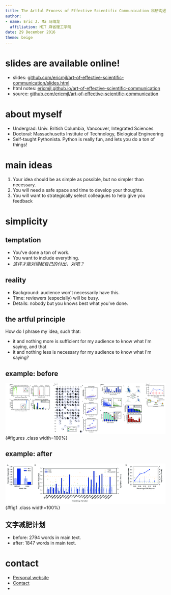 ```yaml
---
title: The Artful Process of Effective Scientific Communication 科研沟通的艺术
author:
- name: Eric J. Ma 马靖龙
  affiliation: MIT 麻省理工学院
date: 29 December 2016
theme: beige
---
```


# slides are available online!

- slides: [github.com/ericmjl/art-of-effective-scientific-communication/slides.html][slides]
- html notes: [ericmjl.github.io/art-of-effective-scientific-communication][html]
- source: [github.com/ericmjl/art-of-effective-scientific-communication][source]

[source]: https://github.com/ericmjl/art-of-effective-scientific-communication
[html]: https://ericmjl.github.io/art-of-effective-scientific-communication
[slides]: https://ericmjl.github.io/art-of-effective-scientific-communication/slides.html

# about myself

- Undergrad: Univ. British Columbia, Vancouver, Integrated Sciences
- Doctoral: Massachusetts Institute of Technology, Biological Engineering
- Self-taught Pythonista. Python is really fun, and lets you do a ton of things!

# main ideas

1. Your idea should be as simple as possible, but no simpler than necessary.
1. You will need a safe space and time to develop your thoughts.
1. You will want to strategically select colleagues to help give you feedback

# simplicity

## temptation

- You've done a ton of work.
- You want to include everything.
- *这样才能对得起自己的付出，对吧？*

## reality

- Background: audience won't necessarily have this.
- Time: reviewers (especially) will be busy.
- Details: nobody but you knows best what you've done.

## the artful principle

How do I phrase my idea, such that:

- it and nothing more is sufficient for my audience to know what I'm saying, and that
- it and nothing less is necessary for my audience to know what I'm saying?

## example: before

![All four figures from my first set of submissions to Nature, Science and eLife.](./figures/four-figures.png){#figures .class width=100%}

## example: after

![The final figure that told the story in its entirety, in the submission to PNAS](./figures/fig1-pnas.png){#fig1 .class width=100%}

## 文字减肥计划

- before: 2794 words in main text.
- after: 1847 words in main text.

# contact

- [Personal website](www.ericmjl.com)
- [Contact](www.shortwhale.com/ericmjl)
-
